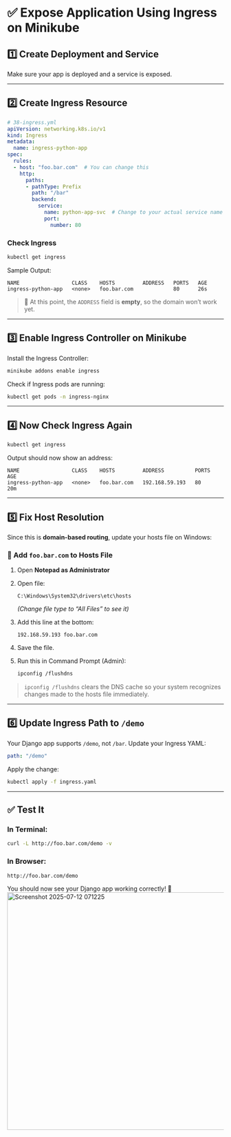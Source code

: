 
# ✅ Expose Application Using Ingress on Minikube

## 1️⃣ Create Deployment and Service

Make sure your app is deployed and a service is exposed.

---

## 2️⃣ Create Ingress Resource

```yaml
# 38-ingress.yml
apiVersion: networking.k8s.io/v1
kind: Ingress
metadata:
  name: ingress-python-app
spec:
  rules:
  - host: "foo.bar.com"  # You can change this
    http:
      paths:
      - pathType: Prefix
        path: "/bar"
        backend:
          service:
            name: python-app-svc  # Change to your actual service name
            port:
              number: 80
````

### Check Ingress

```bash
kubectl get ingress
```

Sample Output:

```
NAME                 CLASS    HOSTS         ADDRESS   PORTS   AGE
ingress-python-app   <none>   foo.bar.com             80      26s
```

> 📌 At this point, the `ADDRESS` field is **empty**, so the domain won’t work yet.

---

## 3️⃣ Enable Ingress Controller on Minikube

Install the Ingress Controller:

```bash
minikube addons enable ingress
```

Check if Ingress pods are running:

```bash
kubectl get pods -n ingress-nginx
```

---

## 4️⃣ Now Check Ingress Again

```bash
kubectl get ingress
```

Output should now show an address:

```
NAME                 CLASS    HOSTS         ADDRESS          PORTS   AGE
ingress-python-app   <none>   foo.bar.com   192.168.59.193   80      20m
```

---

## 5️⃣ Fix Host Resolution

Since this is **domain-based routing**, update your hosts file on Windows:

### 🔧 Add `foo.bar.com` to Hosts File

1. Open **Notepad as Administrator**

2. Open file:

   ```
   C:\Windows\System32\drivers\etc\hosts
   ```

   *(Change file type to “All Files” to see it)*

3. Add this line at the bottom:

   ```
   192.168.59.193 foo.bar.com
   ```

4. Save the file.

5. Run this in Command Prompt (Admin):

   ```bash
   ipconfig /flushdns
   ```
> `ipconfig /flushdns` clears the DNS cache so your system recognizes changes made to the hosts file immediately.
---

## 6️⃣ Update Ingress Path to `/demo`

Your Django app supports `/demo`, not `/bar`.
Update your Ingress YAML:

```yaml
path: "/demo"
```

Apply the change:

```bash
kubectl apply -f ingress.yaml
```

---

## ✅ Test It

### In Terminal:

```bash
curl -L http://foo.bar.com/demo -v
```

### In Browser:

```
http://foo.bar.com/demo
```

You should now see your Django app working correctly! 🎉
<img width="793" height="551" alt="Screenshot 2025-07-12 071225" src="https://github.com/user-attachments/assets/a4bec1d4-a787-48d6-9a41-bbcd7e191156" />


